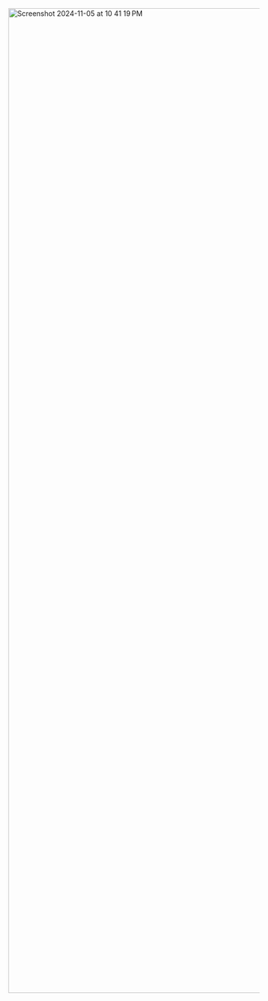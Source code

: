 <img width="1974" alt="Screenshot 2024-11-05 at 10 41 19 PM" src="https://github.com/user-attachments/assets/89941ec0-8f15-44ca-9b98-514ecce19c6d">
